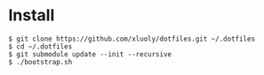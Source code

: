 Install
=======

```
$ git clone https://github.com/xluoly/dotfiles.git ~/.dotfiles
$ cd ~/.dotfiles
$ git submodule update --init --recursive
$ ./bootstrap.sh
```

